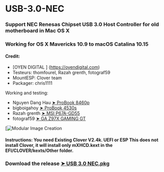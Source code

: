 # USB-3.0-NEC


### Support NEC Renesas Chipset USB 3.0 Host Controller for old motherboard in Mac OS X

### Working for OS X Mavericks 10.9 to macOS Catalina 10.15


#### Credit:
- [OYEN DIGITAL ] (https://oyendigital.com)
- Testeurs: thomfourel, Razah grenth, fotograf59
- MountESP: Clover team
- Packager: chris1111

Working and testing:


- Nguyen Dang Hau [➤ ProBook 8460p ](https://github.com/chris1111/HP-Probook-EliteBook-Package-Creator/issues/14#issuecomment-478256462)
- bigboigahoy [➤ ProBook 4530s ](https://github.com/chris1111/HP-Probook-EliteBook-Package-Creator/issues/17#issuecomment-481940181)
- Razah grenth [➤ MSI P67A-GD55 ](https://www.hackintosh-montreal.com/t7090-usb-3-0-port-nec-renesas-10-9-a-10-14#111138)
- fotograf59 [➤ GA Z97X GAMING GT ](https://www.hackintosh-montreal.com/t7090-usb-3-0-port-nec-renesas-10-9-a-10-14#115763)



[![Modular Image Creation](https://i25.servimg.com/u/f25/18/50/18/69/screen85.png)
  

#### Instructions: You need Existing Clover V2.4k. UEFI or ESP This does not install Clover, it will install only mXHCD.kext in the EFI/CLOVER/kexts/Other folder.

### Download the release [➤ USB 3.0 NEC.pkg ](https://github.com/chris1111/USB-3.0-NEC/releases/tag/V1)
